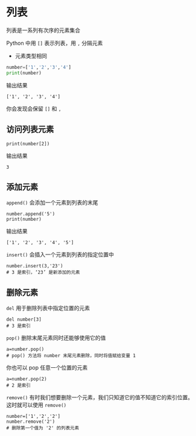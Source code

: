 # 列表

列表是一系列有次序的元素集合

Python 中用 `[]` 表示列表，用 `,` 分隔元素

- 元素类型相同

```python
number=['1','2','3','4']
print(number)
```

输出结果

```
['1', '2', '3', '4']
```

你会发现会保留 `[]` 和 `,`

## 访问列表元素

```
print(number[2])
```

输出结果

```
3
```

## 添加元素

`append()` 会添加一个元素到列表的末尾

```
number.append('5')
print(number)
```

输出结果

```
['1', '2', '3', '4', '5']
```

`insert()` 会插入一个元素到列表的指定位置中

```
number.insert(3,'23')
# 3 是索引，‘23’ 是新添加的元素
```

## 删除元素

`del` 用于删除列表中指定位置的元素

```
del number[3]
# 3 是索引
```

`pop()` 删除末尾元素同时还能够使用它的值

```
a=number.pop()
# pop() 方法将 number 末尾元素删除，同时将值赋给变量 1
```

你也可以 pop 任意一个位置的元素
```
a=number.pop(2)
# 2 是索引
```

`remove()` 有时我们想要删除一个元素，我们只知道它的值不知道它的索引位置。这时就可以使用 `remove()`

```
number=['1','2','2']
number.remove('2')
# 删除第一个值为 '2' 的列表元素
```

